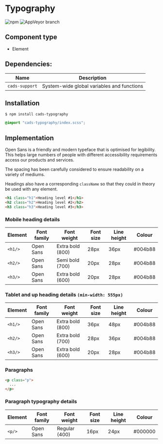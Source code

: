# Typography

![npm](https://img.shields.io/npm/v/:package.svg)
![AppVeyor branch](https://img.shields.io/appveyor/ci/:user/:repo/:branch.svg)

## Component type

- Element

## Dependencies:

| Name            | Description                                |
| --------------- | ------------------------------------------ |
| `cads-support` | System-wide global variables and functions |

## Installation

```
$ npm install cads-typography
```

```scss
@import "cads-typography/index.scss";
```

## Implementation

Open Sans is a friendly and modern typeface that is optimised for legibility. This helps large numbers of people with different accessibility requirements access our products and services.

The spacing has been carefully considered to ensure readability on a variety of mediums.

Headings also have a corresponding `className` so that they could in theory be used with any element.

<!-- prettier-ignore-start -->
```html
<h1 class="h1">Heading level #1</h1>
<h2 class="h2">Heading level #2</h2>
<h3 class="h3">Heading level #3</h3>
```
<!-- prettier-ignore-end -->

### Mobile heading details

| Element | Font family | Font weight      | Font size | Line height | Colour  |
| ------- | ----------- | ---------------- | --------- | ----------- | ------- |
| `<h1/>` | Open Sans   | Extra bold (800) | 28px      | 36px        | #004b88 |
| `<h2/>` | Open Sans   | Semi bold (700)  | 20px      | 28px        | #004b88 |
| `<h3/>` | Open Sans   | Extra bold (600) | 20px      | 28px        | #004b88 |

### Tablet and up heading details `(min-width: 555px)`

| Element | Font family | Font weight      | Font size | Line height | Colour  |
| ------- | ----------- | ---------------- | --------- | ----------- | ------- |
| `<h1/>` | Open Sans   | Extra bold (800) | 36px      | 48px        | #004b88 |
| `<h2/>` | Open Sans   | Extra bold (700) | 28px      | 36px        | #004b88 |
| `<h3/>` | Open Sans   | Extra bold (600) | 20px      | 28px        | #004b88 |

### Paragraphs

<!-- prettier-ignore-start -->
```html
<p class="p">
  ...
</p>
```
<!-- prettier-ignore-end -->

### Paragraph typography details

| Element | Font family | Font weight   | Font size | Line height | Colour  |
| ------- | ----------- | ------------- | --------- | ----------- | ------- |
| `<p/>`  | Open Sans   | Regular (400) | 16px      | 24px        | #000000 |
